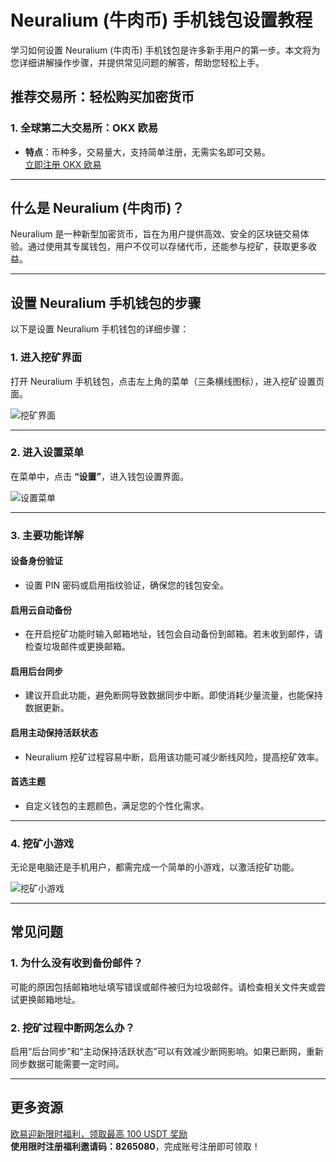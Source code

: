 # Neuralium (牛肉币) 手机钱包设置教程

学习如何设置 Neuralium (牛肉币) 手机钱包是许多新手用户的第一步。本文将为您详细讲解操作步骤，并提供常见问题的解答，帮助您轻松上手。



## 推荐交易所：轻松购买加密货币

### 1. 全球第二大交易所：OKX 欧易
- **特点**：币种多，交易量大，支持简单注册，无需实名即可交易。  
[立即注册 OKX 欧易](https://bit.ly/OKXe)

---

## 什么是 Neuralium (牛肉币)？

Neuralium 是一种新型加密货币，旨在为用户提供高效、安全的区块链交易体验。通过使用其专属钱包，用户不仅可以存储代币，还能参与挖矿，获取更多收益。

---

## 设置 Neuralium 手机钱包的步骤

以下是设置 Neuralium 手机钱包的详细步骤：

### 1. 进入挖矿界面
打开 Neuralium 手机钱包，点击左上角的菜单（三条横线图标），进入挖矿设置页面。

![挖矿界面](https://www.yundongfang.com/wp-content/uploads/2021/02/6cc89eef39a6e3e2b87a102ecc435ef1.png)

---

### 2. 进入设置菜单
在菜单中，点击 **“设置”**，进入钱包设置界面。

![设置菜单](https://www.yundongfang.com/wp-content/uploads/2021/02/106c47acd1b30000dd2d47b930a3efd8.png)

---

### 3. 主要功能详解

#### **设备身份验证**
- 设置 PIN 密码或启用指纹验证，确保您的钱包安全。

#### **启用云自动备份**
- 在开启挖矿功能时输入邮箱地址，钱包会自动备份到邮箱。若未收到邮件，请检查垃圾邮件或更换邮箱。

#### **启用后台同步**
- 建议开启此功能，避免断网导致数据同步中断。即使消耗少量流量，也能保持数据更新。

#### **启用主动保持活跃状态**
- Neuralium 挖矿过程容易中断，启用该功能可减少断线风险，提高挖矿效率。

#### **首选主题**
- 自定义钱包的主题颜色，满足您的个性化需求。

---

### 4. 挖矿小游戏
无论是电脑还是手机用户，都需完成一个简单的小游戏，以激活挖矿功能。

![挖矿小游戏](https://www.yundongfang.com/wp-content/uploads/2021/02/1bb81b8b3ca7a82331917d1856b4de85.png)

---

## 常见问题

### 1. 为什么没有收到备份邮件？
可能的原因包括邮箱地址填写错误或邮件被归为垃圾邮件。请检查相关文件夹或尝试更换邮箱地址。

### 2. 挖矿过程中断网怎么办？
启用“后台同步”和“主动保持活跃状态”可以有效减少断网影响。如果已断网，重新同步数据可能需要一定时间。

---

## 更多资源



[欧易迎新限时福利，领取最高 100 USDT 奖励](https://bit.ly/OKXe)  
**使用限时注册福利邀请码：8265080**，完成账号注册即可领取！

